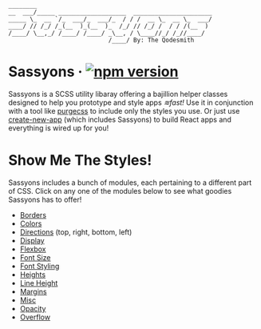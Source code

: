 ```text
________
__  ___/_____ ___________________  ______________________
_____ \_  __ `/_  ___/_  ___/_  / / /  __ \_  __ \_  ___/
____/ // /_/ /_(__  )_(__  )_  /_/ // /_/ /  / / /(__  )
/____/ \__,_/ /____/ /____/ _\__, / \____//_/ /_//____/
                            /____/ By: The Qodesmith
```
# Sassyons &middot; [![npm version](https://badge.fury.io/js/sassyons.svg)](https://badge.fury.io/js/sassyons)
Sassyons is a SCSS utility libaray offering a bajillion helper classes designed to help you prototype and style apps _≋fast!_ Use it in conjunction with a tool like [purgecss](https://purgecss.com/) to include only the styles you use. Or just use [create-new-app](https://www.npmjs.com/package/create-new-app) (which includes Sassyons) to build React apps and everything is wired up for you!

# Show Me The Styles!
Sassyons includes a bunch of modules, each pertaining to a different part of CSS. Click on any one of the modules below to see what goodies Sassyons has to offer!

* [Borders](docs/borders.md)
* [Colors](docs/colors.md)
* [Directions](docs/directions.md) (top, right, bottom, left)
* [Display](docs/display.md)
* [Flexbox](docs/flexbox.md)
* [Font Size](docs/font-size.md)
* [Font Styling](docs/font-styling.md)
* [Heights](docs/heights.md)
* [Line Height](docs/line-height.md)
* [Margins](docs/margins.md)
* [Misc](docs/misc.md)
* [Opacity](docs/opacity.md)
* [Overflow](docs/overflow.md)
